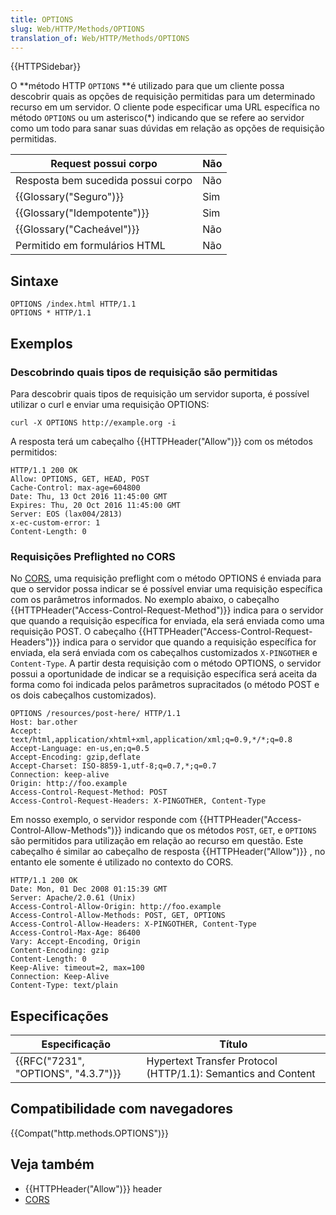 ```yaml
---
title: OPTIONS
slug: Web/HTTP/Methods/OPTIONS
translation_of: Web/HTTP/Methods/OPTIONS
---
```

{{HTTPSidebar}}

O **método HTTP `OPTIONS` **é utilizado para que um cliente possa descobrir quais as opções de requisição permitidas para um determinado recurso em um servidor. O cliente pode especificar uma URL específica no método `OPTIONS` ou um asterisco(\*) indicando que se refere ao servidor como um todo para sanar suas dúvidas em relação as opções de requisição permitidas.

| Request possui corpo                 | Não |
| ------------------------------------ | --- |
| Resposta bem sucedida possui corpo   | Não |
| {{Glossary("Seguro")}}         | Sim |
| {{Glossary("Idempotente")}} | Sim |
| {{Glossary("Cacheável")}} | Não |
| Permitido em formulários HTML        | Não |

## Sintaxe

    OPTIONS /index.html HTTP/1.1
    OPTIONS * HTTP/1.1

## Exemplos

### Descobrindo quais tipos de requisição são permitidas

Para descobrir quais tipos de requisição um servidor suporta, é possível utilizar o curl e enviar uma requisição OPTIONS:

    curl -X OPTIONS http://example.org -i

A resposta terá um cabeçalho {{HTTPHeader("Allow")}} com os métodos permitidos:

    HTTP/1.1 200 OK
    Allow: OPTIONS, GET, HEAD, POST
    Cache-Control: max-age=604800
    Date: Thu, 13 Oct 2016 11:45:00 GMT
    Expires: Thu, 20 Oct 2016 11:45:00 GMT
    Server: EOS (lax004/2813)
    x-ec-custom-error: 1
    Content-Length: 0

### Requisições Preflighted no CORS

No [CORS](/pt-BR/docs/Web/HTTP/Access_control_CORS), uma requisição preflight com o método OPTIONS é enviada para que o servidor possa indicar se é possível enviar uma requisição específica com os parâmetros informados. No exemplo abaixo, o cabeçalho {{HTTPHeader("Access-Control-Request-Method")}} indica para o servidor que quando a requisição específica for enviada, ela será enviada como uma requisição POST. O cabeçalho {{HTTPHeader("Access-Control-Request-Headers")}} indica para o servidor que quando a requisição específica for enviada, ela será enviada com os cabeçalhos customizados `X-PINGOTHER` e `Content-Type`. A partir desta requisição com o método OPTIONS, o servidor possui a oportunidade de indicar se a requisição específica será aceita da forma como foi indicada pelos parâmetros supracitados (o método POST e os dois cabeçalhos customizados).

    OPTIONS /resources/post-here/ HTTP/1.1
    Host: bar.other
    Accept: text/html,application/xhtml+xml,application/xml;q=0.9,*/*;q=0.8
    Accept-Language: en-us,en;q=0.5
    Accept-Encoding: gzip,deflate
    Accept-Charset: ISO-8859-1,utf-8;q=0.7,*;q=0.7
    Connection: keep-alive
    Origin: http://foo.example
    Access-Control-Request-Method: POST
    Access-Control-Request-Headers: X-PINGOTHER, Content-Type

Em nosso exemplo, o servidor responde com {{HTTPHeader("Access-Control-Allow-Methods")}} indicando que os métodos `POST`, `GET`, e `OPTIONS` são permitidos para utilização em relação ao recurso em questão. Este cabeçalho é similar ao cabeçalho de resposta {{HTTPHeader("Allow")}} , no entanto ele somente é utilizado no contexto do CORS.

    HTTP/1.1 200 OK
    Date: Mon, 01 Dec 2008 01:15:39 GMT
    Server: Apache/2.0.61 (Unix)
    Access-Control-Allow-Origin: http://foo.example
    Access-Control-Allow-Methods: POST, GET, OPTIONS
    Access-Control-Allow-Headers: X-PINGOTHER, Content-Type
    Access-Control-Max-Age: 86400
    Vary: Accept-Encoding, Origin
    Content-Encoding: gzip
    Content-Length: 0
    Keep-Alive: timeout=2, max=100
    Connection: Keep-Alive
    Content-Type: text/plain

## Especificações

| Especificação                                    | Título                                                        |
| ------------------------------------------------ | ------------------------------------------------------------- |
| {{RFC("7231", "OPTIONS", "4.3.7")}} | Hypertext Transfer Protocol (HTTP/1.1): Semantics and Content |

## Compatibilidade com navegadores

{{Compat("http.methods.OPTIONS")}}

## Veja também

- {{HTTPHeader("Allow")}} header
- [CORS](/pt-BR/docs/Web/HTTP/Access_control_CORS)
